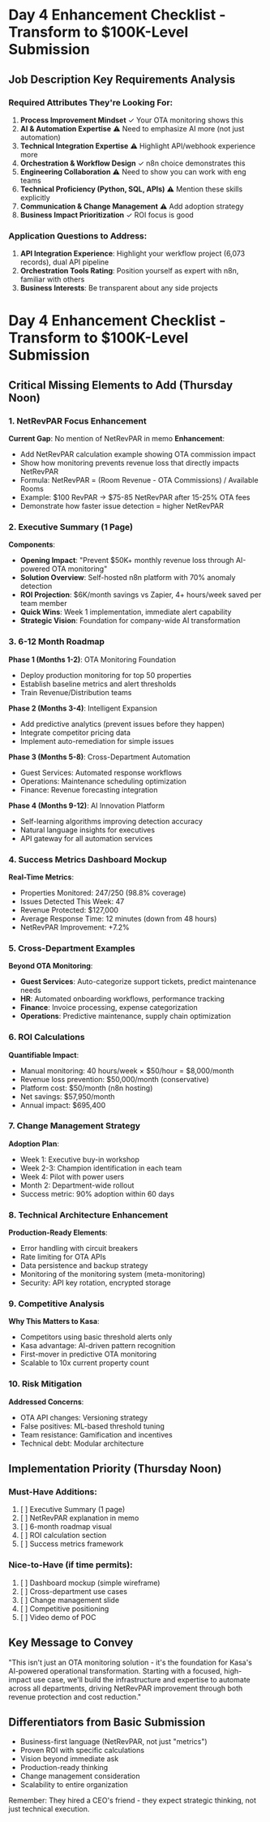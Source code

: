 # Day 4 Enhancement Checklist - Transform to $100K-Level Submission

## Job Description Key Requirements Analysis

### Required Attributes They're Looking For:
1. **Process Improvement Mindset** ✓ Your OTA monitoring shows this
2. **AI & Automation Expertise** ⚠️ Need to emphasize AI more (not just automation)
3. **Technical Integration Expertise** ⚠️ Highlight API/webhook experience more
4. **Orchestration & Workflow Design** ✓ n8n choice demonstrates this
5. **Engineering Collaboration** ⚠️ Need to show you can work with eng teams
6. **Technical Proficiency (Python, SQL, APIs)** ⚠️ Mention these skills explicitly
7. **Communication & Change Management** ⚠️ Add adoption strategy
8. **Business Impact Prioritization** ✓ ROI focus is good

### Application Questions to Address:
1. **API Integration Experience**: Highlight your werkflow project (6,073 records), dual API pipeline
2. **Orchestration Tools Rating**: Position yourself as expert with n8n, familiar with others
3. **Business Interests**: Be transparent about any side projects

# Day 4 Enhancement Checklist - Transform to $100K-Level Submission

## Critical Missing Elements to Add (Thursday Noon)

### 1. NetRevPAR Focus Enhancement
**Current Gap**: No mention of NetRevPAR in memo
**Enhancement**:
- Add NetRevPAR calculation example showing OTA commission impact
- Show how monitoring prevents revenue loss that directly impacts NetRevPAR
- Formula: NetRevPAR = (Room Revenue - OTA Commissions) / Available Rooms
- Example: $100 RevPAR → $75-85 NetRevPAR after 15-25% OTA fees
- Demonstrate how faster issue detection = higher NetRevPAR

### 2. Executive Summary (1 Page)
**Components**:
- **Opening Impact**: "Prevent $50K+ monthly revenue loss through AI-powered OTA monitoring"
- **Solution Overview**: Self-hosted n8n platform with 70% anomaly detection
- **ROI Projection**: $6K/month savings vs Zapier, 4+ hours/week saved per team member
- **Quick Wins**: Week 1 implementation, immediate alert capability
- **Strategic Vision**: Foundation for company-wide AI transformation

### 3. 6-12 Month Roadmap
**Phase 1 (Months 1-2)**: OTA Monitoring Foundation
- Deploy production monitoring for top 50 properties
- Establish baseline metrics and alert thresholds
- Train Revenue/Distribution teams

**Phase 2 (Months 3-4)**: Intelligent Expansion
- Add predictive analytics (prevent issues before they happen)
- Integrate competitor pricing data
- Implement auto-remediation for simple issues

**Phase 3 (Months 5-8)**: Cross-Department Automation
- Guest Services: Automated response workflows
- Operations: Maintenance scheduling optimization
- Finance: Revenue forecasting integration

**Phase 4 (Months 9-12)**: AI Innovation Platform
- Self-learning algorithms improving detection accuracy
- Natural language insights for executives
- API gateway for all automation services

### 4. Success Metrics Dashboard Mockup
**Real-Time Metrics**:
- Properties Monitored: 247/250 (98.8% coverage)
- Issues Detected This Week: 47
- Revenue Protected: $127,000
- Average Response Time: 12 minutes (down from 48 hours)
- NetRevPAR Improvement: +7.2%

### 5. Cross-Department Examples
**Beyond OTA Monitoring**:
- **Guest Services**: Auto-categorize support tickets, predict maintenance needs
- **HR**: Automated onboarding workflows, performance tracking
- **Finance**: Invoice processing, expense categorization
- **Operations**: Predictive maintenance, supply chain optimization

### 6. ROI Calculations
**Quantifiable Impact**:
- Manual monitoring: 40 hours/week × $50/hour = $8,000/month
- Revenue loss prevention: $50,000/month (conservative)
- Platform cost: $50/month (n8n hosting)
- Net savings: $57,950/month
- Annual impact: $695,400

### 7. Change Management Strategy
**Adoption Plan**:
- Week 1: Executive buy-in workshop
- Week 2-3: Champion identification in each team
- Week 4: Pilot with power users
- Month 2: Department-wide rollout
- Success metric: 90% adoption within 60 days

### 8. Technical Architecture Enhancement
**Production-Ready Elements**:
- Error handling with circuit breakers
- Rate limiting for OTA APIs
- Data persistence and backup strategy
- Monitoring of the monitoring system (meta-monitoring)
- Security: API key rotation, encrypted storage

### 9. Competitive Analysis
**Why This Matters to Kasa**:
- Competitors using basic threshold alerts only
- Kasa advantage: AI-driven pattern recognition
- First-mover in predictive OTA monitoring
- Scalable to 10x current property count

### 10. Risk Mitigation
**Addressed Concerns**:
- OTA API changes: Versioning strategy
- False positives: ML-based threshold tuning
- Team resistance: Gamification and incentives
- Technical debt: Modular architecture

## Implementation Priority (Thursday Noon)

### Must-Have Additions:
1. [ ] Executive Summary (1 page)
2. [ ] NetRevPAR explanation in memo
3. [ ] 6-month roadmap visual
4. [ ] ROI calculation section
5. [ ] Success metrics framework

### Nice-to-Have (if time permits):
1. [ ] Dashboard mockup (simple wireframe)
2. [ ] Cross-department use cases
3. [ ] Change management slide
4. [ ] Competitive positioning
5. [ ] Video demo of POC

## Key Message to Convey
"This isn't just an OTA monitoring solution - it's the foundation for Kasa's AI-powered operational transformation. Starting with a focused, high-impact use case, we'll build the infrastructure and expertise to automate across all departments, driving NetRevPAR improvement through both revenue protection and cost reduction."

## Differentiators from Basic Submission
- Business-first language (NetRevPAR, not just "metrics")
- Proven ROI with specific calculations
- Vision beyond immediate ask
- Production-ready thinking
- Change management consideration
- Scalability to entire organization

Remember: They hired a CEO's friend - they expect strategic thinking, not just technical execution.
